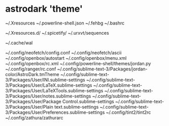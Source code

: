 # astrodark 'theme'

~/.Xresources
~/.powerline-shell.json
~/.fehbg
~/.bashrc

~/.Xresources.d/
~/.spicetify/
~/.urxvt/sequences

~/.cache/wal

~/.config/neofetch/config.conf
~/.config/neofetch/ascii
~/.config/openbox/autostart
~/.config/openbox/menu.xml
~/.config/openbox/rc.xml
~/.config/powerline-shell/themes/jordan.py
~/.config/ranger/rc.conf
~/.config/sublime-text-3/Packages/jordan-color/AstroDark.tmTheme
~/.config/sublime-text-3/Packages/User/INI.sublime-settings
~/.config/sublime-text-3/Packages/User/LaTeX.sublime-settings
~/.config/sublime-text-3/Packages/User/LaTeXTools.sublime-settings
~/.config/sublime-text-3/Packages/User/notes.sublime-settings
~/.config/sublime-text-3/Packages/User/Package Control.sublime-settings
~/.config/sublime-text-3/Packages/User/Plain text.sublime-settings
~/.config/sublime-text-3/Packages/User/Preferences.sublime-settings
~/.config/tint2/tint2rc
~/.config/zathura/zathurarc
